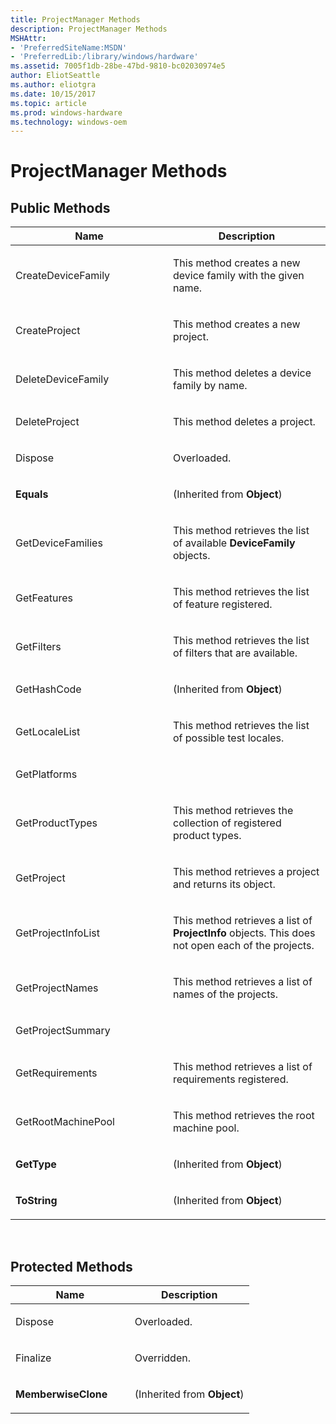 ```yaml
---
title: ProjectManager Methods
description: ProjectManager Methods
MSHAttr:
- 'PreferredSiteName:MSDN'
- 'PreferredLib:/library/windows/hardware'
ms.assetid: 7005f1db-28be-47bd-9810-bc02030974e5
author: EliotSeattle
ms.author: eliotgra
ms.date: 10/15/2017
ms.topic: article
ms.prod: windows-hardware
ms.technology: windows-oem
---
```


# ProjectManager Methods


## <span id="Public_Methods"></span><span id="public_methods"></span><span id="PUBLIC_METHODS"></span>Public Methods


<table>
<colgroup>
<col width="50%" />
<col width="50%" />
</colgroup>
<thead>
<tr class="header">
<th>Name</th>
<th>Description</th>
</tr>
</thead>
<tbody>
<tr class="odd">
<td><p>CreateDeviceFamily</p></td>
<td><p>This method creates a new device family with the given name.</p></td>
</tr>
<tr class="even">
<td><p>CreateProject</p></td>
<td><p>This method creates a new project.</p></td>
</tr>
<tr class="odd">
<td><p>DeleteDeviceFamily</p></td>
<td><p>This method deletes a device family by name.</p></td>
</tr>
<tr class="even">
<td><p>DeleteProject</p></td>
<td><p>This method deletes a project.</p></td>
</tr>
<tr class="odd">
<td><p>Dispose</p></td>
<td><p>Overloaded.</p></td>
</tr>
<tr class="even">
<td><p><strong>Equals</strong></p></td>
<td><p>(Inherited from <strong>Object</strong>)</p></td>
</tr>
<tr class="odd">
<td><p>GetDeviceFamilies</p></td>
<td><p>This method retrieves the list of available <strong>DeviceFamily</strong> objects.</p></td>
</tr>
<tr class="even">
<td><p>GetFeatures</p></td>
<td><p>This method retrieves the list of feature registered.</p></td>
</tr>
<tr class="odd">
<td><p>GetFilters</p></td>
<td><p>This method retrieves the list of filters that are available.</p></td>
</tr>
<tr class="even">
<td><p>GetHashCode</p></td>
<td><p>(Inherited from <strong>Object</strong>)</p></td>
</tr>
<tr class="odd">
<td><p>GetLocaleList</p></td>
<td><p>This method retrieves the list of possible test locales.</p></td>
</tr>
<tr class="even">
<td><p>GetPlatforms</p></td>
<td><p></p></td>
</tr>
<tr class="odd">
<td><p>GetProductTypes</p></td>
<td><p>This method retrieves the collection of registered product types.</p></td>
</tr>
<tr class="even">
<td><p>GetProject</p></td>
<td><p>This method retrieves a project and returns its object.</p></td>
</tr>
<tr class="odd">
<td><p>GetProjectInfoList</p></td>
<td><p>This method retrieves a list of <strong>ProjectInfo</strong> objects. This does not open each of the projects.</p></td>
</tr>
<tr class="even">
<td><p>GetProjectNames</p></td>
<td><p>This method retrieves a list of names of the projects.</p></td>
</tr>
<tr class="odd">
<td><p>GetProjectSummary</p></td>
<td><p></p></td>
</tr>
<tr class="even">
<td><p>GetRequirements</p></td>
<td><p>This method retrieves a list of requirements registered.</p></td>
</tr>
<tr class="odd">
<td><p>GetRootMachinePool</p></td>
<td><p>This method retrieves the root machine pool.</p></td>
</tr>
<tr class="even">
<td><p><strong>GetType</strong></p></td>
<td><p>(Inherited from <strong>Object</strong>)</p></td>
</tr>
<tr class="odd">
<td><p><strong>ToString</strong></p></td>
<td><p>(Inherited from <strong>Object</strong>)</p></td>
</tr>
</tbody>
</table>

 

## <span id="Protected_Methods"></span><span id="protected_methods"></span><span id="PROTECTED_METHODS"></span>Protected Methods


<table>
<colgroup>
<col width="50%" />
<col width="50%" />
</colgroup>
<thead>
<tr class="header">
<th>Name</th>
<th>Description</th>
</tr>
</thead>
<tbody>
<tr class="odd">
<td><p>Dispose</p></td>
<td><p>Overloaded.</p></td>
</tr>
<tr class="even">
<td><p>Finalize</p></td>
<td><p>Overridden.</p></td>
</tr>
<tr class="odd">
<td><p><strong>MemberwiseClone</strong></p></td>
<td><p>(Inherited from <strong>Object</strong>)</p></td>
</tr>
</tbody>
</table>

 

 

 






